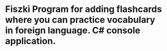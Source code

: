 # Fiszki Program for adding flashcards where you can practice vocabulary in foreign language. C# console application.
